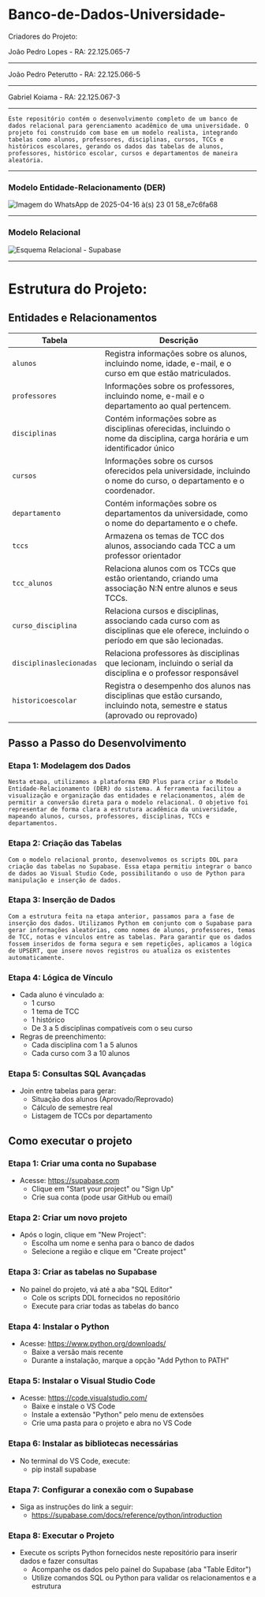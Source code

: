# Banco-de-Dados-Universidade-

Criadores do Projeto:

João Pedro Lopes - RA: 22.125.065-7
***
João Pedro Peterutto - RA: 22.125.066-5
***
Gabriel Koiama - RA: 22.125.067-3
***

`Este repositório contém o desenvolvimento completo de um banco de dados relacional para gerenciamento acadêmico de uma universidade. O projeto foi construído com base em um modelo realista, integrando tabelas como alunos, professores, disciplinas, cursos, TCCs e históricos escolares, gerando os dados das tabelas de alunos, professores, histórico escolar, cursos e departamentos de maneira aleatória.`

---


### Modelo Entidade-Relacionamento (DER)
![Imagem do WhatsApp de 2025-04-16 à(s) 23 01 58_e7c6fa68](https://github.com/user-attachments/assets/2e64c10e-4a57-4759-b184-7d02b3b6b90e)




---

### Modelo Relacional

![Esquema Relacional - Supabase](https://github.com/user-attachments/assets/d3226c87-9c6a-4d32-a805-4a74e3864185)


---


# Estrutura do Projeto:

## Entidades e Relacionamentos

| Tabela        | Descrição |
|---------------|-----------|
| `alunos`       | Registra informações sobre os alunos, incluindo nome, idade, e-mail, e o curso em que estão matriculados. |
| `professores`   | Informações sobre os professores, incluindo nome, e-mail e o departamento ao qual pertencem. |
| `disciplinas`  | Contém informações sobre as disciplinas oferecidas, incluindo o nome da disciplina, carga horária e um identificador único |
| `cursos`       | Informações sobre os cursos oferecidos pela universidade, incluindo o nome do curso, o departamento e o coordenador. |
| `departamento`| Contém informações sobre os departamentos da universidade, como o nome do departamento e o chefe. |
| `tccs`         | Armazena os temas de TCC dos alunos, associando cada TCC a um professor orientador |
| `tcc_alunos`   | Relaciona alunos com os TCCs que estão orientando, criando uma associação N:N entre alunos e seus TCCs. |
| `curso_disciplina`       | Relaciona cursos e disciplinas, associando cada curso com as disciplinas que ele oferece, incluindo o período em que são lecionadas. |
| `disciplinaslecionadas`   | Relaciona professores às disciplinas que lecionam, incluindo o serial da disciplina e o professor responsável |
| `historicoescolar` | Registra o desempenho dos alunos nas disciplinas que estão cursando, incluindo nota, semestre e status (aprovado ou reprovado) |


## Passo a Passo do Desenvolvimento

### Etapa 1: Modelagem dos Dados
`Nesta etapa, utilizamos a plataforma ERD Plus para criar o Modelo Entidade-Relacionamento (DER) do sistema. A ferramenta facilitou a visualização e organização das entidades e relacionamentos, além de permitir a conversão direta para o modelo relacional. O objetivo foi representar de forma clara a estrutura acadêmica da universidade, mapeando alunos, cursos, professores, disciplinas, TCCs e departamentos.`

### Etapa 2: Criação das Tabelas
`Com o modelo relacional pronto, desenvolvemos os scripts DDL para criação das tabelas no Supabase. Essa etapa permitiu integrar o banco de dados ao Visual Studio Code, possibilitando o uso de Python para manipulação e inserção de dados.`



### Etapa 3: Inserção de Dados
`Com a estrutura feita na etapa anterior, passamos para a fase de inserção dos dados. Utilizamos Python em conjunto com o Supabase para gerar informações aleatórias, como nomes de alunos, professores, temas de TCC, notas e vínculos entre as tabelas. Para garantir que os dados fossem inseridos de forma segura e sem repetições, aplicamos a lógica de UPSERT, que insere novos registros ou atualiza os existentes automaticamente.`

### Etapa 4: Lógica de Vínculo
- Cada aluno é vinculado a:
  - 1 curso
  - 1 tema de TCC
  - 1 histórico
  - De 3 a 5 disciplinas compatíveis com o seu curso
- Regras de preenchimento:
  - Cada disciplina com 1 a 5 alunos
  - Cada curso com 3 a 10 alunos

### Etapa 5: Consultas SQL Avançadas
- Join entre tabelas para gerar:
  - Situação dos alunos (Aprovado/Reprovado)
  - Cálculo de semestre real
  - Listagem de TCCs por departamento
   

## Como executar o projeto

### Etapa 1: Criar uma conta no Supabase
- Acesse: https://supabase.com
  - Clique em "Start your project" ou "Sign Up"
  - Crie sua conta (pode usar GitHub ou email)

### Etapa 2: Criar um novo projeto
- Após o login, clique em "New Project":
  - Escolha um nome e senha para o banco de dados
  - Selecione a região e clique em "Create project"

### Etapa 3: Criar as tabelas no Supabase
- No painel do projeto, vá até a aba "SQL Editor"
  - Cole os scripts DDL fornecidos no repositório
  - Execute para criar todas as tabelas do banco

### Etapa 4: Instalar o Python
- Acesse: https://www.python.org/downloads/
  - Baixe a versão mais recente
  - Durante a instalação, marque a opção "Add Python to PATH"


### Etapa 5: Instalar o Visual Studio Code
- Acesse: https://code.visualstudio.com/
  - Baixe e instale o VS Code
  - Instale a extensão "Python" pelo menu de extensões
  - Crie uma pasta para o projeto e abra no VS Code

### Etapa 6: Instalar as bibliotecas necessárias
- No terminal do VS Code, execute:
  - pip install supabase
 
### Etapa 7: Configurar a conexão com o Supabase
- Siga as instruções do link a seguir:
  -  https://supabase.com/docs/reference/python/introduction

### Etapa 8: Executar o Projeto
- Execute os scripts Python fornecidos neste repositório para inserir dados e fazer consultas
  -  Acompanhe os dados pelo painel do Supabase (aba "Table Editor")
  -  Utilize comandos SQL ou Python para validar os relacionamentos e a estrutura





